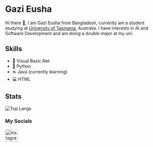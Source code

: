 # Gazi Eusha 
Hi there 👋, I am Gazi Eusha
from Bangladesh, currently am a student studying at <a href="https://www.utas.edu.au/">University of Tasmania</a>, Australia.
I have interests in AI and Software Development and am doing a double major at my uni.

## Skills
* 📡 Visual Basic.Net
* 🐍 Python
* ☕ Java (currently learning)
* 💻 HTML

## Stats
![Top Langs](https://github-readme-stats.vercel.app/api/top-langs/?username=Eusha425&theme=radical)

### My Socials

[<img src='https://cdn.jsdelivr.net/npm/simple-icons@3.0.1/icons/instagram.svg' alt='instagram' height='40'>](https://www.instagram.com/gazieusha/)  


